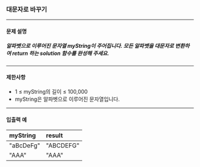 ### 대문자로 바꾸기

***

#### 문제 설명
##### 알파벳으로 이루어진 문자열 myString이 주어집니다. 모든 알파벳을 대문자로 변환하여 return 하는 solution 함수를 완성해 주세요.

***

#### 제한사항
* 1 ≤ myString의 길이 ≤ 100,000
* myString은 알파벳으로 이루어진 문자열입니다.

***

#### 입출력 예
myString	|result   |
|:--        |:--
"aBcDeFg"	|"ABCDEFG"|
"AAA"	    |"AAA"    |